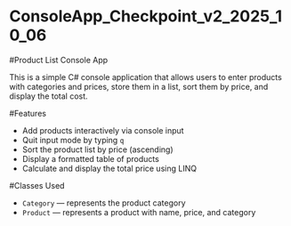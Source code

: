 # ConsoleApp_Checkpoint_v2_2025_10_06

#Product List Console App

This is a simple C# console application that allows users to enter 
products with categories and prices, store them in a list, sort them
by price, and display the total cost.

#Features

- Add products interactively via console input
- Quit input mode by typing `q`
- Sort the product list by price (ascending)
- Display a formatted table of products
- Calculate and display the total price using LINQ

#Classes Used

- `Category` — represents the product category
- `Product` — represents a product with name, price, and category
